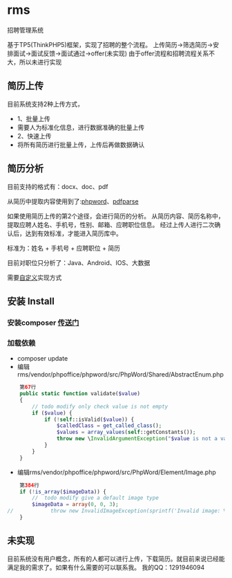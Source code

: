 # rms
招聘管理系统

基于TP5(ThinkPHP5)框架，实现了招聘的整个流程。
上传简历->筛选简历->安排面试->面试反馈->面试通过->offer(未实现)
由于offer流程和招聘流程关系不大，所以未进行实现

## 简历上传
目前系统支持2种上传方式，
- 1、批量上传
-   需要人为标准化信息，进行数据准确的批量上传
- 2、快速上传
-    将所有简历进行批量上传，上传后再做数据确认

## 简历分析

目前支持的格式有：docx、doc、pdf

从简历中提取内容使用到了:[phpword](https://github.com/PHPOffice/PHPWord)、[pdfparse](https://github.com/smalot/pdfparser)

如果使用简历上传的第2个途径，会进行简历的分析。
从简历内容、简历名称中，提取应聘人姓名、手机号，性别、邮箱、应聘职位信息。
经过上传人进行二次确认后，达到有效标准，才能进入简历库中。

标准为：姓名 + 手机号 + 应聘职位 + 简历

目前对职位只分析了：Java、Android、IOS、大数据

需要[自定义](https://github.com/wzypandaking/rms/blob/master/application/utils/word/Analysis.php)实现方式

## 安装 Install

### 安装composer [传送门](http://docs.phpcomposer.com/00-intro.html#Installation-*nix)
### 加载依赖
- composer update
- 编辑rms/vendor/phpoffice/phpword/src/PhpWord/Shared/AbstractEnum.php
```php
    第67行
    public static function validate($value)
    {
        // todo modify only check value is not empty
        if ($value) {
            if (!self::isValid($value)) {
                $calledClass = get_called_class();
                $values = array_values(self::getConstants());
                throw new \InvalidArgumentException("$value is not a valid value for $calledClass, possible values are " . implode(', ', $values));
            }
        }
    }
```
- 编辑rms/vendor/phpoffice/phpword/src/PhpWord/Element/Image.php
```php
    第384行
    if (!is_array($imageData)) {
        //  todo modify give a default image type
        $imageData = array(0, 0, 3);
//            throw new InvalidImageException(sprintf('Invalid image: %s', $this->source));
    }
```


## 未实现

目前系统没有用户概念，所有的人都可以进行上传，下载简历。就目前来说已经能满足我的需求了。如果有什么需要的可以联系我。
我的QQ：1291946094